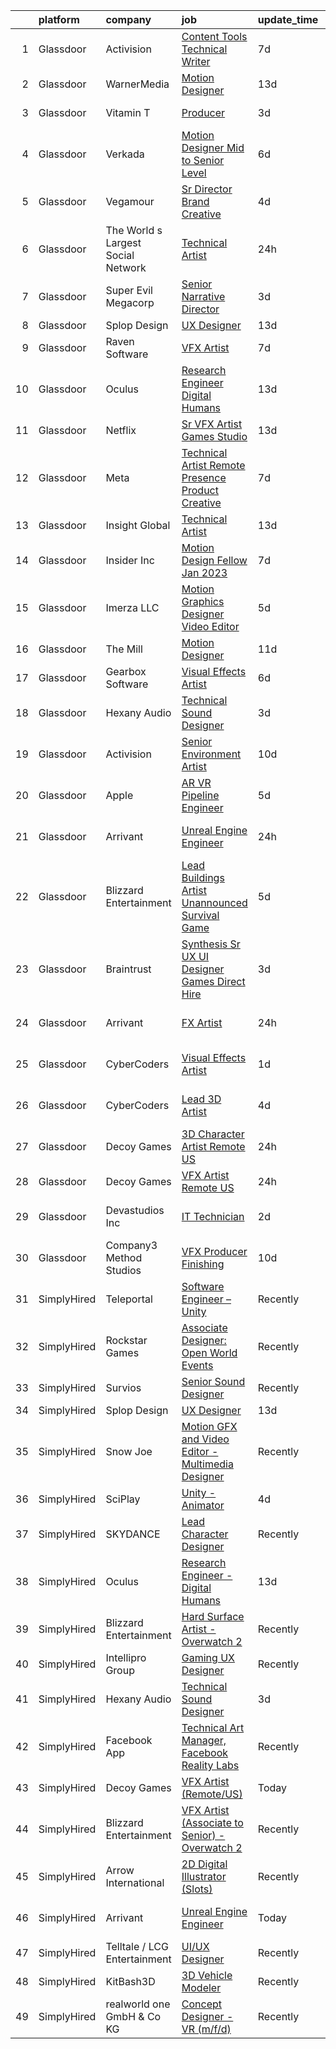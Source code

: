 

|    | platform    | company                            | job                                                                                                                                                                                                                                                                                                                                                                                                                                                                                                                                                                                                                                                                                                                                                                                                                                                                                                                                                                                                                                                                                                                                                                                                                                                                                                                                                                                                                                                                                     | update_time   | location           |
|---:|:------------|:-----------------------------------|:----------------------------------------------------------------------------------------------------------------------------------------------------------------------------------------------------------------------------------------------------------------------------------------------------------------------------------------------------------------------------------------------------------------------------------------------------------------------------------------------------------------------------------------------------------------------------------------------------------------------------------------------------------------------------------------------------------------------------------------------------------------------------------------------------------------------------------------------------------------------------------------------------------------------------------------------------------------------------------------------------------------------------------------------------------------------------------------------------------------------------------------------------------------------------------------------------------------------------------------------------------------------------------------------------------------------------------------------------------------------------------------------------------------------------------------------------------------------------------------|:--------------|:-------------------|
|  1 | Glassdoor   | Activision                         | [Content Tools Technical Writer](https://www.glassdoor.com/partner/jobListing.htm?pos=127&ao=1136043&s=58&guid=0000018311b9270ca10376ac6559526a&src=GD_JOB_AD&t=SR&vt=w&cs=1_bdec22a0&cb=1662449690699&jobListingId=1008102725720&jrtk=3-0-1gc8ri9pjjcaj801-1gc8ri9q6ia1u800-676b2ac91bf4d530-)                                                                                                                                                                                                                                                                                                                                                                                                                                                                                                                                                                                                                                                                                                                                                                                                                                                                                                                                                                                                                                                                                                                                                                                         | 7d            | Woodland Hills, CA |
|  2 | Glassdoor   | WarnerMedia                        | [Motion Designer](https://www.glassdoor.com/partner/jobListing.htm?pos=116&ao=1136043&s=58&guid=0000018311b9270ca10376ac6559526a&src=GD_JOB_AD&t=SR&vt=w&cs=1_4fc1b913&cb=1662449690698&jobListingId=1008087858380&jrtk=3-0-1gc8ri9pjjcaj801-1gc8ri9q6ia1u800-190fd4ea59c818ae-)                                                                                                                                                                                                                                                                                                                                                                                                                                                                                                                                                                                                                                                                                                                                                                                                                                                                                                                                                                                                                                                                                                                                                                                                        | 13d           | Atlanta, GA        |
|  3 | Glassdoor   | Vitamin T                          | [Producer](https://www.glassdoor.com/partner/jobListing.htm?pos=109&ao=1110586&s=58&guid=0000018311b9270ca10376ac6559526a&src=GD_JOB_AD&t=SR&vt=w&cs=1_74b6a06a&cb=1662449690698&jobListingId=1008114178951&cpc=5EFBB0462F9C6B7A&jrtk=3-0-1gc8ri9pjjcaj801-1gc8ri9q6ia1u800-e46064662fafb748--6NYlbfkN0DMrcEu7yrtATojKJA7cEzGQ3FdRGWLh0CZQInL4ECGI6k5tN82kdM0cJmh4vC7Gghphupef1cN6IlOTgMGADI-i2kb12ymzESQsmVIKdeBMrHVj1mVfahr3EwUgAel5KCeqATofhJbwCjg4rEUoGHyyaaRdvh7cQh_M0ZJBEp8KdFRZIkFRjt90YwpqGxWuUCsoVPCseXpKKNfrEiSPuBa0tkp1NpYBj7vOPqu_uv_4ndYfjqXRq1wlYvwVM2Vz6obM7dH3nNWdOlk8SzpU3c_qGDPI0BQHK4Pgq_zNoHVmXLnDEfEvbDeEjxrRpf0MMUWkUVgqFotbVZq-PwXq7-lyyrf0LLWupqgQtbJvl57lYMgub-ICs8SombjwdQ9Wfr7BJBH3LZs9ytPfVj3vtuFPXJ4-u124VRmbrIL3Ik1hMwDaWEolJoqNss9Oq2SB8YDUGrzNQEraUUUiieQR9wL3WhMyVdMvRLYsUaaBZJbOA%3D%3D)                                                                                                                                                                                                                                                                                                                                                                                                                                                                                                                                                                                                                                                              | 3d            | Vancouver, WA      |
|  4 | Glassdoor   | Verkada                            | [Motion Designer  Mid to Senior Level ](https://www.glassdoor.com/partner/jobListing.htm?pos=121&ao=1136043&s=58&guid=0000018311b9270ca10376ac6559526a&src=GD_JOB_AD&t=SR&vt=w&cs=1_b945191e&cb=1662449690699&jobListingId=1008104746433&jrtk=3-0-1gc8ri9pjjcaj801-1gc8ri9q6ia1u800-397ae4dbae933a64-)                                                                                                                                                                                                                                                                                                                                                                                                                                                                                                                                                                                                                                                                                                                                                                                                                                                                                                                                                                                                                                                                                                                                                                                  | 6d            | San Mateo, CA      |
|  5 | Glassdoor   | Vegamour                           | [Sr  Director  Brand Creative](https://www.glassdoor.com/partner/jobListing.htm?pos=126&ao=1136043&s=58&guid=0000018311b9270ca10376ac6559526a&src=GD_JOB_AD&t=SR&vt=w&ea=1&cs=1_e2c9f5d4&cb=1662449690699&jobListingId=1008112158548&jrtk=3-0-1gc8ri9pjjcaj801-1gc8ri9q6ia1u800-6bc459a77073c3d1-)                                                                                                                                                                                                                                                                                                                                                                                                                                                                                                                                                                                                                                                                                                                                                                                                                                                                                                                                                                                                                                                                                                                                                                                      | 4d            | Los Angeles, CA    |
|  6 | Glassdoor   | The World s Largest Social Network | [Technical Artist](https://www.glassdoor.com/partner/jobListing.htm?pos=105&ao=1110586&s=58&guid=0000018311b9270ca10376ac6559526a&src=GD_JOB_AD&t=SR&vt=w&ea=1&cs=1_239dd3f1&cb=1662449690697&jobListingId=1008119621893&cpc=AF770993EC679D41&jrtk=3-0-1gc8ri9pjjcaj801-1gc8ri9q6ia1u800-965fa4679203ee31--6NYlbfkN0DSgjPPcnEdvoK3uuxfISLALE6pB1FR7YSHOr_tSg5_QGIhoz_2VqUepdcKLBLI_zSAkyoPLr8SW3FfEkHJ_qiI5RDq0LiClGu-LULNv5_viEarxV8-MoCSseMuDOhubK7TesTYt27YKo8C_3i3iI14o1pk30q-Muxtdt3gnS2UzBPJhjqABA_TgKz-hsa7AZnIAmAl05SGS5JXVCVsANBHjVJswLke2BZ0j1l3RsKBGTRSpuSWdzBOH8RSrg6-runu0ttQIDaevfnweelMntX9fzij281bbGmMkXaZSx2awG3xOI1ubxP7WvZTDeITi5jdmTibkIXLqsZBe3d3GGPVuWL10m-FhSHd9l5xyAJSUMCIs-Ic9MBAN81qk8-aFXT9NqLCMO_Jm-DodcXgIymU9C5iKoj-QbwjFWqKuewWijS-6sz2HHVb90xcHbz4Arl_mgxG-3FWN2kdeKQOXTu_0vBMhALjY99_gK3Cp9QuZ94S9WgiQTPXVPyXdHSPHldYG3JGg6_-pZ9vlNo-NJ9CRt1wMfOw8XMEHGkTDeMbdHlO83ZSR785sdPC7gNZpzv55eNdTSXKXCituX67ITWm)                                                                                                                                                                                                                                                                                                                                                                                                                                                                                                                                             | 24h           | Houston, TX        |
|  7 | Glassdoor   | Super Evil Megacorp                | [Senior Narrative Director](https://www.glassdoor.com/partner/jobListing.htm?pos=130&ao=1136043&s=58&guid=0000018311b9270ca10376ac6559526a&src=GD_JOB_AD&t=SR&vt=w&cs=1_e3fcaa24&cb=1662449690699&jobListingId=1008115056806&jrtk=3-0-1gc8ri9pjjcaj801-1gc8ri9q6ia1u800-f65ed3c25f1f3b94-)                                                                                                                                                                                                                                                                                                                                                                                                                                                                                                                                                                                                                                                                                                                                                                                                                                                                                                                                                                                                                                                                                                                                                                                              | 3d            | San Mateo, CA      |
|  8 | Glassdoor   | Splop Design                       | [UX Designer](https://www.glassdoor.com/partner/jobListing.htm?pos=117&ao=1136043&s=58&guid=0000018311b9270ca10376ac6559526a&src=GD_JOB_AD&t=SR&vt=w&ea=1&cs=1_adc3bf93&cb=1662449690699&jobListingId=1008089085671&jrtk=3-0-1gc8ri9pjjcaj801-1gc8ri9q6ia1u800-ac302831dc49789c-)                                                                                                                                                                                                                                                                                                                                                                                                                                                                                                                                                                                                                                                                                                                                                                                                                                                                                                                                                                                                                                                                                                                                                                                                       | 13d           | Remote             |
|  9 | Glassdoor   | Raven Software                     | [VFX Artist](https://www.glassdoor.com/partner/jobListing.htm?pos=125&ao=1136043&s=58&guid=0000018311b9270ca10376ac6559526a&src=GD_JOB_AD&t=SR&vt=w&cs=1_41b88c6f&cb=1662449690699&jobListingId=1008100457468&jrtk=3-0-1gc8ri9pjjcaj801-1gc8ri9q6ia1u800-80d71cb4fdf571c7-)                                                                                                                                                                                                                                                                                                                                                                                                                                                                                                                                                                                                                                                                                                                                                                                                                                                                                                                                                                                                                                                                                                                                                                                                             | 7d            | Middleton, WI      |
| 10 | Glassdoor   | Oculus                             | [Research Engineer   Digital Humans](https://www.glassdoor.com/partner/jobListing.htm?pos=110&ao=1110586&s=58&guid=0000018311b9270ca10376ac6559526a&src=GD_JOB_AD&t=SR&vt=w&cs=1_ee253bb9&cb=1662449690698&jobListingId=1008089729839&cpc=F4EED0218A761C36&jrtk=3-0-1gc8ri9pjjcaj801-1gc8ri9q6ia1u800-1170e5d7079d50e6--6NYlbfkN0DYl4UJW4r1Vl7FEn6T9F-rD9lpC-0oMJVSiWjK_MGUd8e8cHXcpv6KPyjLHZEfqkV4p65aMquXS_Tha0gFEDxZOnAV11vEqSToC59802VSRlDBaKEMchypUM2VtA7u5cIiOei95uzPArMQ5T1ZiEEvzbMwVVSLT6eOjxuTzllhC1NNapf7Iseb0cQxJqEQuv9O-Fd0RfftfbsDv8cRbpPG88T4A9dNpScvLgQ35KJPuHH2PIANdkfQnkjSIB1HEFiE6NmyQRQzXy1h3A7x92SghT7PTnkNgCj225qFVPnciq3YLVeSW2blgpk1lS1ikxSDca6Z0uxMCTGXgpi1YTbKloqfB4ng_U76oM89kmmTDfGYN8GR41TSlap4-fG7OQlWffkXwOvxCznnuAXTUe-liG21XZ9WGlXi6Txc3mrGHzFCJ9bfC5t47j0igEPUXUxfTX8M6mTvfqLWZ-eQAtdmsyPMgaAyFnI8WTNWIoLoII9ZJEqN9Fc-mqG1Uou7GzVaMlPsPx3dHvh3gG827TG0dkn90bA8NteP8pDuEn3PJNzET3xIPoEuOffxd2JCvcyT2BPM42JfThfeMxMHH7svKoF7ss1W33bZEYXTqS2aljrAl2nuXiYoU7InFOb7nFn9LSJYxTySQ-93C0_g555cDJpsMArTsqdF8ZK7nJdSQeakJZEcsn9rx8VeNLu9zindU8K93IIrc2LYzoBw9cNhVEMZYiGUYLVLFyNTwFCK3pAQ0rf_LpqaoCn1fFRoigsr8yaTv4HukOR3XYpwBmr3RotcYX3kVxU4Vvxy22vwt67eEGyCu9VB-BSpqyQYSw6ZnuCyOdcPYFiiqWlDiW-zmVMny_0vKnS7b7Iqewmg23bq9wnnpyNqcLYhk0FoArGnVJYSdetrr2SnDER3gvuCSSyj8tEmrv_SdwUFmaMQuwofjlC7Q5Kz05h0FsmIfT8HJNhFT8IQCU4nHqzLv3ek49RDJc94Bn5nz7AhLTDNCHCwZyDWra5sz0Gp8yeDFv7VUTKQzttkUDkk-LRmD27tofsQrFHPRm0OUK4_-eKB2LDtVyBu5lxi)                                | 13d           | Sausalito, CA      |
| 11 | Glassdoor   | Netflix                            | [Sr  VFX Artist   Games Studio](https://www.glassdoor.com/partner/jobListing.htm?pos=114&ao=1136043&s=58&guid=0000018311b9270ca10376ac6559526a&src=GD_JOB_AD&t=SR&vt=w&cs=1_8be0f2a9&cb=1662449690698&jobListingId=1008089697723&jrtk=3-0-1gc8ri9pjjcaj801-1gc8ri9q6ia1u800-164c32bbb8b126c1-)                                                                                                                                                                                                                                                                                                                                                                                                                                                                                                                                                                                                                                                                                                                                                                                                                                                                                                                                                                                                                                                                                                                                                                                          | 13d           | Remote             |
| 12 | Glassdoor   | Meta                               | [Technical Artist   Remote Presence Product Creative](https://www.glassdoor.com/partner/jobListing.htm?pos=107&ao=1110586&s=58&guid=0000018311b9270ca10376ac6559526a&src=GD_JOB_AD&t=SR&vt=w&cs=1_019a4b24&cb=1662449690697&jobListingId=1008101171105&cpc=3DB599BF2F4828F0&jrtk=3-0-1gc8ri9pjjcaj801-1gc8ri9q6ia1u800-85467b230cdb1f12--6NYlbfkN0DYl4UJW4r1Vl7FEn6T9F-rD9lpC-0oMJVSiWjK_MGUd8e8cHXcpv6KPyjLHZEfqkUqQ3MUZpLff_3c0NCOOAZfaaadDCk6VInjisDfU2K-59ShlDbp3VlJNHySlmqBD-U2eTsVMZDd-pjKhVEqyrrRF1i1GL51CwZw25K3ERkALNiJlucmfi0pTVRmXosyZT7Yea3Fjn7zFYLR91CZVpDIbVuOi4IZDmyIb8s8jhYvQIj-LeN69j34HTyeb3i8EQ8Ax78eHTcw2Z3V8IgHMpto_vP9nDfJW-azlNUCEMT1VULUMDco0rm-dGhx32qvGe87sWMhufP32aWqtAI3jIgKHUBxbnujM7PxbQqKeFb-zJ1QvrPG-hSAA-gcfJ_zYNlwSepOWi_qFDxhucveCWkSI3KqBrMnH9GZnKLnEU4JisWftHhHLHQ4XJWRVJx25YiwTP8F76xlGSAfK_IqEloB51qIp6G-UxropsBHujAZcH7ERaP97BC0l0Kew0UxTGjocCWJDx7nAf51-KoT05cnD_rkX7DtbSEA7GKqcTGbZS9lN84VFQnyrCY-iyM9ZEfgrjWT0uAQ94hXNFkdZuQjbFxb_iDsOt5rnBonZiofzi5v8BDmLZyGqwLqdutcm0rA_xxjUu4DEfhwMMqw0TmAXzGIAQ-D_fd8w7zm82eGKSEH5Kr3OCCn4r3uIJLCz_NdXac-N7CR8xrOYvg-WqhA_DgE9UMTIPtRYT4CEpCs2r6tVXJ-39SKVlzlHJBzG7FiDVhRWOwX68SB_wwPkPlYYomDTPuLRek1Ile0Zcd7KWP9yL655Y7u12M-1uSWndY1eXvOKr8o2JQzcSYXNLUyO7dv_hPqPm_zKxv8-DDfzvfE8EecDZIA0sS4sodXMCIDeMvezGglOz7_qYtPpkDKS3xl_4YvtrdJP1Y0XpphzguWLJvjGrz2-Ck66AH7l9n7Pp7JFp1RVq321-ynBoaMqq5pBEzkOUSIpkDnv7fb_dEhjBNBLz9lPT8XxOHGTFmsdQ_7pISl5eXwvwvRNgjQuSykJAWSZH35-qvoCnuK4s5Pjb3El21QNkKLeyE6S2s%3D) | 7d            | Remote             |
| 13 | Glassdoor   | Insight Global                     | [Technical Artist](https://www.glassdoor.com/partner/jobListing.htm?pos=106&ao=1110586&s=58&guid=0000018311b9270ca10376ac6559526a&src=GD_JOB_AD&t=SR&vt=w&ea=1&cs=1_fca84591&cb=1662449690697&jobListingId=1008089017679&cpc=444700D72F2ECBCE&jrtk=3-0-1gc8ri9pjjcaj801-1gc8ri9q6ia1u800-a7fbde667ab2a6fc--6NYlbfkN0BKkHZu3wF05EeDimN_p6sYpKCMArvwa95YdH7UpkaBCuXZAtggzO9lGKJZ-EjBDGEdbzM3gPxmlHuICIvOs2FJwMgv4uDhyZtWA_QXg6qexwF2Un89w_ZzG1o_phHsJbMCWJ0eaglmcYnIpDVJcUYPOdMFv_0U6dWcDoK4LiIZ9RnNRVmPJZ3cBoofKbpM5Ipjuc4LzYRF8Z1LarrJf_85dbEMEsJjhXQoetEarAwjDSSa5fjFQnd-Jw6e-4gc5jm2LX3oLr98vFefpYzkqCHkH6TY2I0SVayBKf5Ce9pUbCRaQgeY7PXOutRd9cTuxrwErK3Qed_oZUHMM4-HDXs8MoTLBPnLYx69d5mD1eiuQ14I1vh15mMz2-5-O1rhUZ--6GxkSLjpxbtQx11-U2gfv24_57OS6Edz2AeAajJJkYbbYTQmNL-2pkOKSkjo-BcSfibfItpPQEdG0GY-djGL49gWx3tkv3WKX3QX4T7rlO04kdUCg5BAJUAomz8G_D8%3D)                                                                                                                                                                                                                                                                                                                                                                                                                                                                                                                                                                                                                               | 13d           | Remote             |
| 14 | Glassdoor   | Insider Inc                        | [Motion Design Fellow  Jan 2023 ](https://www.glassdoor.com/partner/jobListing.htm?pos=118&ao=1136043&s=58&guid=0000018311b9270ca10376ac6559526a&src=GD_JOB_AD&t=SR&vt=w&ea=1&cs=1_e732e743&cb=1662449690699&jobListingId=1008101574766&jrtk=3-0-1gc8ri9pjjcaj801-1gc8ri9q6ia1u800-eab21f1c50ba1ea1-)                                                                                                                                                                                                                                                                                                                                                                                                                                                                                                                                                                                                                                                                                                                                                                                                                                                                                                                                                                                                                                                                                                                                                                                   | 7d            | New York, NY       |
| 15 | Glassdoor   | Imerza  LLC                        | [Motion Graphics Designer Video Editor](https://www.glassdoor.com/partner/jobListing.htm?pos=122&ao=1136043&s=58&guid=0000018311b9270ca10376ac6559526a&src=GD_JOB_AD&t=SR&vt=w&ea=1&cs=1_1325309a&cb=1662449690699&jobListingId=1008105690658&jrtk=3-0-1gc8ri9pjjcaj801-1gc8ri9q6ia1u800-b36b153b278ae673-)                                                                                                                                                                                                                                                                                                                                                                                                                                                                                                                                                                                                                                                                                                                                                                                                                                                                                                                                                                                                                                                                                                                                                                             | 5d            | Sarasota, FL       |
| 16 | Glassdoor   | The Mill                           | [Motion Designer](https://www.glassdoor.com/partner/jobListing.htm?pos=120&ao=1136043&s=58&guid=0000018311b9270ca10376ac6559526a&src=GD_JOB_AD&t=SR&vt=w&ea=1&cs=1_b8a9b15b&cb=1662449690699&jobListingId=1008095533550&jrtk=3-0-1gc8ri9pjjcaj801-1gc8ri9q6ia1u800-1a702bf5e3ef25e1-)                                                                                                                                                                                                                                                                                                                                                                                                                                                                                                                                                                                                                                                                                                                                                                                                                                                                                                                                                                                                                                                                                                                                                                                                   | 11d           | New York, NY       |
| 17 | Glassdoor   | Gearbox Software                   | [Visual Effects Artist](https://www.glassdoor.com/partner/jobListing.htm?pos=128&ao=1136043&s=58&guid=0000018311b9270ca10376ac6559526a&src=GD_JOB_AD&t=SR&vt=w&ea=1&cs=1_1d528ce8&cb=1662449690699&jobListingId=1008103174210&jrtk=3-0-1gc8ri9pjjcaj801-1gc8ri9q6ia1u800-ce04fd1151052e99-)                                                                                                                                                                                                                                                                                                                                                                                                                                                                                                                                                                                                                                                                                                                                                                                                                                                                                                                                                                                                                                                                                                                                                                                             | 6d            | Frisco, TX         |
| 18 | Glassdoor   | Hexany Audio                       | [Technical Sound Designer](https://www.glassdoor.com/partner/jobListing.htm?pos=102&ao=1110586&s=58&guid=0000018311b9270ca10376ac6559526a&src=GD_JOB_AD&t=SR&vt=w&ea=1&cs=1_11900b5e&cb=1662449690697&jobListingId=1008114321181&cpc=C19BE7EA145E205E&jrtk=3-0-1gc8ri9pjjcaj801-1gc8ri9q6ia1u800-0ac8534fda25569b--6NYlbfkN0CFC62QAxPlQDUanI3CInFwDfLuR7bBing2k-9qaB2Sgc7mfRdyTz-EnIjEcjqKoAh4_ZZLLwyGjkgqwi6svkxAivLIJAIQwILeIjbqoOs_xRSKFIya7sfTf_opYwReedpv9fbyaMfagL_ldIDi899DzamSPVTzKUQ6FBR6yrjTDkrfgnIyK-QPQNkykjuk2w86Rz9zvH6skQt7JViDtlOMb6Ws6IF1zF44Our0BS_U-V1rHf3hY21qBFIY9pOFC3bTUpceTHih9gki5r4i2cs84-KJ43GU9tfByAc25gsehv1hb22sjdBOk_OETtUoMrXSxc6YIfqMdzre-7MkHAnFFEdWx7iwMEzk3DX35HKxnNKB3RAgSdO3nOlcXd8Pw6uINyJEEzpR3ji1FAF-fp2qtF8qk-Wfl8FKgD7DUIN1Rhi5g7t139ZrPHZXHhlsvxVQ98d6ggfGY21mnaUHpqHX7Fi3uDmn7WLBqMyeTaYf7zSjzGq2fAZO45rDX0Qi7LQ%3D)                                                                                                                                                                                                                                                                                                                                                                                                                                                                                                                                                                                                                       | 3d            | Bell Gardens, CA   |
| 19 | Glassdoor   | Activision                         | [Senior Environment Artist](https://www.glassdoor.com/partner/jobListing.htm?pos=124&ao=1136043&s=58&guid=0000018311b9270ca10376ac6559526a&src=GD_JOB_AD&t=SR&vt=w&cs=1_5a5398cd&cb=1662449690699&jobListingId=1008097667758&jrtk=3-0-1gc8ri9pjjcaj801-1gc8ri9q6ia1u800-06e591efec8458f7-)                                                                                                                                                                                                                                                                                                                                                                                                                                                                                                                                                                                                                                                                                                                                                                                                                                                                                                                                                                                                                                                                                                                                                                                              | 10d           | Foster City, CA    |
| 20 | Glassdoor   | Apple                              | [AR VR Pipeline Engineer](https://www.glassdoor.com/partner/jobListing.htm?pos=108&ao=1110586&s=58&guid=0000018311b9270ca10376ac6559526a&src=GD_JOB_AD&t=SR&vt=w&cs=1_b2a2f207&cb=1662449690697&jobListingId=1008105396645&cpc=8795CF9063CD573D&jrtk=3-0-1gc8ri9pjjcaj801-1gc8ri9q6ia1u800-c9ac99f385a34465--6NYlbfkN0BvKrLyj5gPmtZO9T8euul8TCxuuKNOtzRJOomxnwSEodTz2Bc-sPZlbtkML8D-m4rJEUgS2vPkgOVI7njqcyrxX869DpGye6ixWwn10iahY1e7v0vW0_yEUbkFwIQL54u2pH-wLan3uP1QN0-cDeLNaBnyjyJWVWVGubk5DmRA8Cy6yu1WaeP-gXR2Z6kMQtrZxukPcr32paMf45gzpx0iot3dcaazj9H-LUma3WlcyuEn_oT_hSHOvBdXG63GK3Gxvvk4Oe5IDNDvwyyHdM8ATb4ELo6l5AI_PmL3HtG2Elqgh_llYejVs_S3vsVDWtgGpo7RMbhWEl-FxdmGBcii_rj-aEZHvaDiUKwJ33zu5Cn7JjRihfn3DMbb9GlVtg2-HmmAwCIQ0EilzYk19bShdTm2NjFy3z1NlE7nWlxZWYVrpYkYmrqu3V_wCjv1evrFQkrY0dTsuG5KiHY_i_l5tk7Ke0sPUCZtLdJzmVtKK8Ew1r8OMDie2CoWCU6oCAMhoTzyXwmNyl2bN42EzmoGdKBGgnuI-qtudZusxCsfVNS1WAY9wSvm1mpYGYLtgUbpOrrluKYvBPYaMad9gKr7tMSDbh5K4v7IvQf7n_Ha2rrr-ZR083VEv9XJuvfZpayRFUbVR63yJ8lMSxME79LgFnCu8WxZBn6yZHCz1hptlafGSbgUxB9H2NiJSWDWGIHFUVPlvewxGwDBtB7LkmsSryxosStxn5qAvg3ZCsLPnDs5L932o2GDpcHYWJuhRZYl9egtMxgJrvsCAsiAgplqvmJNuJYXQCH1_BdcF4BgEzirvjCAtatHp6Ausj_IwWPi7G39yXBNguopoK_b2gqXnMGZSTdWvycKZGL5j0SPUfhSiK0eXaS9BisbdQhxZgekc9xIEesJ-QIac9y4iT_UQxpH0NjjigPuwxOQalCh9ec39XMUNFFQ6luk9kY5HB9N384Rkfv1AA%3D%3D)                                                                                                                                               | 5d            | Boulder, CO        |
| 21 | Glassdoor   | Arrivant                           | [Unreal Engine Engineer](https://www.glassdoor.com/partner/jobListing.htm?pos=101&ao=1110586&s=58&guid=0000018311b9270ca10376ac6559526a&src=GD_JOB_AD&t=SR&vt=w&ea=1&cs=1_2c26c460&cb=1662449690697&jobListingId=1008119621889&cpc=A50357DDA226FF0F&jrtk=3-0-1gc8ri9pjjcaj801-1gc8ri9q6ia1u800-741075743fa21e3e--6NYlbfkN0DSgjPPcnEdvoK3uuxfISLALE6pB1FR7YSHOr_tSg5_QCn410VK5Ds4bQGcKtrI5488Pk4bxQ2hMyF3taMIvJh47Dw0h5dbuWFq0pGyYC1YEHewdKRqiyH9MG30E_tjw0CwShMKyxQL_hCFG0u1jQZksC8gNWouuvwnBZXFTeN89m5tOUvvQ-H9p0ScN-RkMkkqAGfzeWbKqEiKqF4tta3ckYCUXFt29XOIca2yUuOaPF0C9S8_Kj-neniVRHBElIZpTYwkpjay0noBNzwNrBGhxBKH_6Yc1UiB_o2X6DtL9QY95-7_bb1b1OkRZvhX7tgt2xQEekj5t_gkLDAR2sf-9yl2q1qKhrrDlCCDNvayyTPaEHoqko1IzEbVL-R9Py-M9rjWeMYo4NSCzBGacAatotei3-A9R0IkYWattztdJ2-UHsBstyv81m6lJ5JFYG_q0Y_S7KBfwPmlbP4u9zE12h8dRzw4EP3tqQPNEz8HWUm9RHpcbDd_h9K6U7XzTTS3gPbKmmCSlAq79Ro03uLtZnisYlfXdKWAFEaOJH2FUnhCKglfkoWWDXdkinYcl-MGcUPouyXrGwxzZcodF4OY)                                                                                                                                                                                                                                                                                                                                                                                                                                                                                                                                       | 24h           | Los Angeles, CA    |
| 22 | Glassdoor   | Blizzard Entertainment             | [Lead Buildings Artist   Unannounced Survival Game](https://www.glassdoor.com/partner/jobListing.htm?pos=129&ao=1136043&s=58&guid=0000018311b9270ca10376ac6559526a&src=GD_JOB_AD&t=SR&vt=w&cs=1_6d33c5d5&cb=1662449690699&jobListingId=1008107836238&jrtk=3-0-1gc8ri9pjjcaj801-1gc8ri9q6ia1u800-8bd45c1294ff106b-)                                                                                                                                                                                                                                                                                                                                                                                                                                                                                                                                                                                                                                                                                                                                                                                                                                                                                                                                                                                                                                                                                                                                                                      | 5d            | Irvine, CA         |
| 23 | Glassdoor   | Braintrust                         | [Synthesis   Sr UX UI Designer   Games  Direct Hire ](https://www.glassdoor.com/partner/jobListing.htm?pos=115&ao=1136043&s=58&guid=0000018311b9270ca10376ac6559526a&src=GD_JOB_AD&t=SR&vt=w&ea=1&cs=1_b7948578&cb=1662449690698&jobListingId=1008115081943&jrtk=3-0-1gc8ri9pjjcaj801-1gc8ri9q6ia1u800-cb466c99ba1096a6-)                                                                                                                                                                                                                                                                                                                                                                                                                                                                                                                                                                                                                                                                                                                                                                                                                                                                                                                                                                                                                                                                                                                                                               | 3d            | San Francisco, CA  |
| 24 | Glassdoor   | Arrivant                           | [FX Artist](https://www.glassdoor.com/partner/jobListing.htm?pos=103&ao=1110586&s=58&guid=0000018311b9270ca10376ac6559526a&src=GD_JOB_AD&t=SR&vt=w&ea=1&cs=1_5f060ade&cb=1662449690697&jobListingId=1008119621946&cpc=DE56C24FF6DEC286&jrtk=3-0-1gc8ri9pjjcaj801-1gc8ri9q6ia1u800-ac82a088f2bbb71d--6NYlbfkN0DSgjPPcnEdvoK3uuxfISLALE6pB1FR7YSHOr_tSg5_QGIhoz_2VqUepdcKLBLI_zSAkyoPLr8SW9iKfB6CY2csLDQCI-CTxuWCHasd1YCjiugAsqX-pO9f2Hd2ZSEJof0DqIzW84g9N4rygPxViI8f8nJTTJpsAlbcVAyxPw9juKLZkSpPJ6bLgTNOXB66UmJjCudPu2xXaJXg2QqQNMW3p5qHpMr79jHd3ywwAXP71yNVWkb0GvForZBz6mxQwm8lRDi6I3QmDkru6GsdVPr82mZbJPB7ZaPgA8Ai80Kv_hOI0RMAad1OlRtImONDp8Kp6qjqf7PnGmMGXPNlEXS9hS_jtl9Znit0yw5yzs-PTorhNgW_85ENXG1WKsBFDyf8i0i3jq_h-4Woxn8SgBgGijqkCIREmYyCwfBqx_g6KXJZVrgztF42NkHBqOUoRszD3LZP83-LRFs2gCHxjvTrL9bFMoJGjQ6f49EbU2ho9UEx02eW-kJDVeQl3aYUOSft4Xv8tOm4o-bOj2G-3vRHAODfLnw2pdfG7ri_luHaCwg19ZCzv7uWkilFwXYvI0xyNjINed7Izw%3D%3D)                                                                                                                                                                                                                                                                                                                                                                                                                                                                                                                                                        | 24h           | Los Angeles, CA    |
| 25 | Glassdoor   | CyberCoders                        | [Visual Effects Artist](https://www.glassdoor.com/partner/jobListing.htm?pos=111&ao=1110586&s=58&guid=0000018311b9270ca10376ac6559526a&src=GD_JOB_AD&t=SR&vt=w&ea=1&cs=1_3711e60c&cb=1662449690698&jobListingId=1008116383870&cpc=47CFDC01B3F81FAC&jrtk=3-0-1gc8ri9pjjcaj801-1gc8ri9q6ia1u800-75d40b4f93ebbded--6NYlbfkN0CpFJQzrgRR8WqXWK1qKKEqALWJw739KlKqr2H-MSI4eoBlI4EFrmor2FYZMP3muM3NPlQXbfYTn7dNbq_84J63JqUHQ6R0GR7aj-XdMS_foO8VUDWZoZyfIsmG_LuaD1tL9DavluqtZ9kL6BBIYjMxbC7YuguRp67rUxk7A6rT7GAhocq3f0pSbIfdCJoxxzSegK2oD4HNkH-P3JEEoZElafYjLyNftot7R0_UWShGmi3a33P08NrV1-172IuB1uw9hOratNFArwPjgr-EA2zaj92uoBa5nVS7K6onCS34NFWmW95wLdGQN-tlbX5NWO69eoWb3UXIxE6uF6_q0Qt_-SQelbhDJC6McRoHLMyl2UCT6W5eyEl3UUEmVSXjuiRXxMUwESfgc0AQnrBfcEZ4BCRpOzAar498nfgtPe9vE54SeqLCBxDKO9XjdYCPDnpFWr1PrsPSv_-0oG8xJcZZyXHfWaK-2J3rpBSPbVpEX8x-n57FqGgtyUAuH1RYsZXZWJ8WPpftXX4WV603NjQAY_PpwbgU0Hx4-v3PcXdnMJQXdCFvueyfJYF5nZac96MXETt9Wjk8xAbc-JcNIvEX5YP85ONo2uRNbRlACAvU_tA3ZbMVJnTv-ze4pmcZY4H7wEXRS6IXt3dCxT5BJZRNSVcaRqooVJPBdAY69tz9plpSrLAc87XfltuX1EAoubcC6ski3ukwBFYz3QIHZCANX_HPZ7hPVf2akasUamv2WadPNxKTVOhgIAr2xmG6XHGDIovJT6BAvq4oQSlt-PvicORMaXgqGX_HJbBdFdfHE4myQ1ul21BA_fia2e-37ctbKA1LF2n-HwKAfVEgvmH1cZQAduDbVXqTtFJ3j-nwmetEzdzwabgr9gGOB4O_jel8eK6S4lAqn80rS3me8ggu2rfvCroS8MDEjLJMM5SIXGv0NSLS1z59cZrO4FRFOXaqIkH2wcWueDWOL_yEABUL3ZDeB8krqg8%3D)                                                                                                                          | 1d            | Los Angeles, CA    |
| 26 | Glassdoor   | CyberCoders                        | [Lead 3D Artist](https://www.glassdoor.com/partner/jobListing.htm?pos=112&ao=1110586&s=58&guid=0000018311b9270ca10376ac6559526a&src=GD_JOB_AD&t=SR&vt=w&ea=1&cs=1_b90a1cde&cb=1662449690698&jobListingId=1008111489395&cpc=C4A69CCDBB3B9599&jrtk=3-0-1gc8ri9pjjcaj801-1gc8ri9q6ia1u800-d6ba4c7430702400--6NYlbfkN0CpFJQzrgRR8WqXWK1qKKEqALWJw739KlKqr2H-MSI4eoBlI4EFrmor2FYZMP3muM0tCR70i6BWoDJEBQC9pP2KO7agdxYJGYYVRsSJL3EeptVFKUXhonElWrC9QiUDbWyeeylvHLiqixv3IboKaCdEVukXMSby92g6CIj6hK8X06ytUPHUeOQ5zZVgAQb1pHRsXxKcdMwa0evDNdJeFGu76l4YKMEhTlujPKdmxufbYp90u6dMXH8XTISxCfaNj05MnEv0MYWZHYbfXnHrycPGrbBGwn8Ye4jdeapmlFiLlQGbFomEw9szHS9yqrd-Swz2HmueL4M4vrYbpFoAi49_56HNR-1JKM2TeVJ2AFcGe4ECJQkPbbGp8pN2qHqmOJO1ixC7KIuw2LPFZ_mo96svHmS70j44SXTLLV1h7W6a7UJTYsgLqA_5vCWfWqWrxuN32fDg9SyNkDmXkfrGdv-7hnjVyTqlfaJjObeNTETfGKRZqLnx1vPAWy1FZbYEXjNh0pxjEJ0gH09bEQihwK0QDGDdLTBEld3W7VPtD3zKQbUkXcmG-er4VzlJvcu88vGYMoIppwYiRTRb2L-iqCDUOykVAf2NQPDC4R7y4jTGtGqeu5QkAYdMU112ZfWCRfPRc-ZWRNayDHd36crvF9rsxSHdh4ZNAJ1AfEiJXP8lzldBOMVsuZKfwPkhRF89S9xX5-Tdjiyw1KhZx_Al70MxZVWZZixNjSFGwx7_dlTL-kNxtKihAheV805_UmsyNHRF3gRsizBfPqhbwyjL_-cIn5i4WrZuZ3E57YB6y4QB-siSbFKdbDJG95930CKUWA_f3gFjTe6Vy9vhgdPedKViDQbHuX40w2oLBdi8RQG3KhdmvCPBiS4TTkTIstTIC1g3wG_S3Lnp_aDxvvb6-RvwAqN10HxW2oFu6_377NGBlL-TRwrCqT0_cXEi0Lda8UuN-ziRNeO_0H8TE1e_4bATYjiaHnxxjiU%3D)                                                                                                                                 | 4d            | Los Angeles, CA    |
| 27 | Glassdoor   | Decoy Games                        | [3D Character Artist  Remote US ](https://www.glassdoor.com/partner/jobListing.htm?pos=119&ao=1136043&s=58&guid=0000018311b9270ca10376ac6559526a&src=GD_JOB_AD&t=SR&vt=w&ea=1&cs=1_f058aa72&cb=1662449690699&jobListingId=1008119531457&jrtk=3-0-1gc8ri9pjjcaj801-1gc8ri9q6ia1u800-05c7a5da54b0c7af-)                                                                                                                                                                                                                                                                                                                                                                                                                                                                                                                                                                                                                                                                                                                                                                                                                                                                                                                                                                                                                                                                                                                                                                                   | 24h           | Boston, MA         |
| 28 | Glassdoor   | Decoy Games                        | [VFX Artist  Remote US ](https://www.glassdoor.com/partner/jobListing.htm?pos=113&ao=1136043&s=58&guid=0000018311b9270ca10376ac6559526a&src=GD_JOB_AD&t=SR&vt=w&ea=1&cs=1_93fbf71f&cb=1662449690698&jobListingId=1008119531424&jrtk=3-0-1gc8ri9pjjcaj801-1gc8ri9q6ia1u800-53023307d43a3103-)                                                                                                                                                                                                                                                                                                                                                                                                                                                                                                                                                                                                                                                                                                                                                                                                                                                                                                                                                                                                                                                                                                                                                                                            | 24h           | Boston, MA         |
| 29 | Glassdoor   | Devastudios  Inc                   | [IT Technician](https://www.glassdoor.com/partner/jobListing.htm?pos=104&ao=1110586&s=58&guid=0000018311b9270ca10376ac6559526a&src=GD_JOB_AD&t=SR&vt=w&ea=1&cs=1_24322c27&cb=1662449690697&jobListingId=1008115871255&cpc=84DBBAA61F05C438&jrtk=3-0-1gc8ri9pjjcaj801-1gc8ri9q6ia1u800-b947cb33a3699aef--6NYlbfkN0BrAyOcda9cxaPfQioYQb5UdI4RVuZ6S7Mpu1vMSUf88cPowUfqWfnO8CrJyPpoH0WTTXwQYN6nD6z5yg6WX1A7vSN-BfWULAgCtVYJ2ZMlloo80d28LDed7hr_t0j8qPuvKHglyUqes2u1qwoBRg1eAO14R0XkUGKh46ikUH6jbHxlNFuJbq0MxjxOLEf6PLSx-3Vyabv-bAirmWmIzyTb6KPe98vjAFdpeXG8E0gIDWAcs4Vyy_xdgL0ise142DzBZAKCF0bkSOHf1LeqH2sWUrukngrYiQol7O-YmrI4eVl7_H9e_KU7VkhvL595pUdm2RdJEuV2tEsANVSeYcP3Xr9g3zPARqayuBaR1fHM0yujpN3pm16Rw4NuDFtZkj7-FSMCWuDSXvI2FimvFEPmnOPHCPaLv-5b9bVijUJdIm6welYjjbYJGwHUgUIiVnOGHr9YgCcHym97mm4-CoYkx0AiYM6AIFBkgPNu7ydwe5POPxpZQSRf)                                                                                                                                                                                                                                                                                                                                                                                                                                                                                                                                                                                                                                                | 2d            | Santa Monica, CA   |
| 30 | Glassdoor   | Company3 Method Studios            | [VFX Producer  Finishing](https://www.glassdoor.com/partner/jobListing.htm?pos=123&ao=1136043&s=58&guid=0000018311b9270ca10376ac6559526a&src=GD_JOB_AD&t=SR&vt=w&cs=1_c6588de0&cb=1662449690699&jobListingId=1008097039474&jrtk=3-0-1gc8ri9pjjcaj801-1gc8ri9q6ia1u800-2c97721028a20460-)                                                                                                                                                                                                                                                                                                                                                                                                                                                                                                                                                                                                                                                                                                                                                                                                                                                                                                                                                                                                                                                                                                                                                                                                | 10d           | Atlanta, GA        |
| 31 | SimplyHired | Teleportal                         | [Software Engineer – Unity](https://www.simplyhired.com/job/U01SrNCdaTYrZ4QRxBfL5yHDd4v1jD1-oTLFHKeuSIyfvwU1yzfxvQ?q=vfx+designer)                                                                                                                                                                                                                                                                                                                                                                                                                                                                                                                                                                                                                                                                                                                                                                                                                                                                                                                                                                                                                                                                                                                                                                                                                                                                                                                                                      | Recently      | Culver City, CA    |
| 32 | SimplyHired | Rockstar Games                     | [Associate Designer: Open World Events](https://www.simplyhired.com/job/vdV8vlT3gviLv2JCIKjxS72bf-KmVFeMRA0oYSRtEaTI4YyrugfY7Q?q=vfx+designer)                                                                                                                                                                                                                                                                                                                                                                                                                                                                                                                                                                                                                                                                                                                                                                                                                                                                                                                                                                                                                                                                                                                                                                                                                                                                                                                                          | Recently      | Carlsbad, CA       |
| 33 | SimplyHired | Survios                            | [Senior Sound Designer](https://www.simplyhired.com/job/NxLskVbDEEyz5rnquKV8u-TjGXCUcoOZNYsPIwioZokaph1sHuJM7w?q=vfx+designer)                                                                                                                                                                                                                                                                                                                                                                                                                                                                                                                                                                                                                                                                                                                                                                                                                                                                                                                                                                                                                                                                                                                                                                                                                                                                                                                                                          | Recently      | Marina del Rey, CA |
| 34 | SimplyHired | Splop Design                       | [UX Designer](https://www.simplyhired.com/job/1QHEzY9K1JXcQD1-GL3_WWJcrMmo04UHCFVW21Nf2GCPgE1NLGUROQ?q=vfx+designer)                                                                                                                                                                                                                                                                                                                                                                                                                                                                                                                                                                                                                                                                                                                                                                                                                                                                                                                                                                                                                                                                                                                                                                                                                                                                                                                                                                    | 13d           | Remote             |
| 35 | SimplyHired | Snow Joe                           | [Motion GFX and Video Editor - Multimedia Designer](https://www.simplyhired.com/job/HVMBdr8b-igGIhhIJ2JTxOIvspmn-MTBjFfJSBLKydVFxUwzfpgZ3Q?q=vfx+designer)                                                                                                                                                                                                                                                                                                                                                                                                                                                                                                                                                                                                                                                                                                                                                                                                                                                                                                                                                                                                                                                                                                                                                                                                                                                                                                                              | Recently      | Hoboken, NJ        |
| 36 | SimplyHired | SciPlay                            | [Unity - Animator](https://www.simplyhired.com/job/bW_b_MEBsXC_J1ArciBskwEkQ1zIr2w4ajtxos9bgNcoQtO1hEMpHg?q=vfx+designer)                                                                                                                                                                                                                                                                                                                                                                                                                                                                                                                                                                                                                                                                                                                                                                                                                                                                                                                                                                                                                                                                                                                                                                                                                                                                                                                                                               | 4d            | United States      |
| 37 | SimplyHired | SKYDANCE                           | [Lead Character Designer](https://www.simplyhired.com/job/WJIO-yU5fx8fKoUwrPCugG8gtfi7K5nUxrZEFJ59hf42xdyphT_Zlg?q=vfx+designer)                                                                                                                                                                                                                                                                                                                                                                                                                                                                                                                                                                                                                                                                                                                                                                                                                                                                                                                                                                                                                                                                                                                                                                                                                                                                                                                                                        | Recently      | Los Angeles, CA    |
| 38 | SimplyHired | Oculus                             | [Research Engineer - Digital Humans](https://www.simplyhired.com/job/RPi93xTkL3ttpWk-8Uz9g-roXtdIaPz-Ig9nRfjQiwcXoZCn3nsaOA?q=vfx+designer)                                                                                                                                                                                                                                                                                                                                                                                                                                                                                                                                                                                                                                                                                                                                                                                                                                                                                                                                                                                                                                                                                                                                                                                                                                                                                                                                             | 13d           | Sausalito, CA      |
| 39 | SimplyHired | Blizzard Entertainment             | [Hard Surface Artist - Overwatch 2](https://www.simplyhired.com/job/6UbuxcizWm0FGl0VWvCtYyHq-2-jjcWZ_YsxRvD4XaS9M8_zOx_FMA?q=vfx+designer)                                                                                                                                                                                                                                                                                                                                                                                                                                                                                                                                                                                                                                                                                                                                                                                                                                                                                                                                                                                                                                                                                                                                                                                                                                                                                                                                              | Recently      | Irvine, CA         |
| 40 | SimplyHired | Intellipro Group                   | [Gaming UX Designer](https://www.simplyhired.com/job/GCrsGjLD2pf_v4I-QEFJst6PyfrEzXiV4myx4i3f9_DhC97k7JSCDw?q=vfx+designer)                                                                                                                                                                                                                                                                                                                                                                                                                                                                                                                                                                                                                                                                                                                                                                                                                                                                                                                                                                                                                                                                                                                                                                                                                                                                                                                                                             | Recently      | Remote             |
| 41 | SimplyHired | Hexany Audio                       | [Technical Sound Designer](https://www.simplyhired.com/job/iD9HzTTZ2IYC2pBE2fqT2eCkfmWXGaM5qD7yfsUft_olx4lh9pYVaw?q=vfx+designer)                                                                                                                                                                                                                                                                                                                                                                                                                                                                                                                                                                                                                                                                                                                                                                                                                                                                                                                                                                                                                                                                                                                                                                                                                                                                                                                                                       | 3d            | Bell Gardens, CA   |
| 42 | SimplyHired | Facebook App                       | [Technical Art Manager, Facebook Reality Labs](https://www.simplyhired.com/job/SaCxNEp2ripL1g9h_yS5P2BXExX71-jZEQCuADsvER2xUEivykHroQ?q=vfx+designer)                                                                                                                                                                                                                                                                                                                                                                                                                                                                                                                                                                                                                                                                                                                                                                                                                                                                                                                                                                                                                                                                                                                                                                                                                                                                                                                                   | Recently      | Remote             |
| 43 | SimplyHired | Decoy Games                        | [VFX Artist (Remote/US)](https://www.simplyhired.com/job/kGkrVa-C2Z8K9hlx0YZs2hjWpsi7cNAy_jFr1Q4ojryNkJqV5TxFbg?q=vfx+designer)                                                                                                                                                                                                                                                                                                                                                                                                                                                                                                                                                                                                                                                                                                                                                                                                                                                                                                                                                                                                                                                                                                                                                                                                                                                                                                                                                         | Today         | Boston, MA         |
| 44 | SimplyHired | Blizzard Entertainment             | [VFX Artist (Associate to Senior) - Overwatch 2](https://www.simplyhired.com/job/2d70J5UkkZ2YmvlvJfcaEqf0vVFEZwLt57euRMmQlk3Afx_2Q_gYzw?q=vfx+designer)                                                                                                                                                                                                                                                                                                                                                                                                                                                                                                                                                                                                                                                                                                                                                                                                                                                                                                                                                                                                                                                                                                                                                                                                                                                                                                                                 | Recently      | Irvine, CA         |
| 45 | SimplyHired | Arrow International                | [2D Digital Illustrator (Slots)](https://www.simplyhired.com/job/jXPPxBi5DlglAfF2JDjIQcH5lNeB28pUF4JTOKd2H2Rvw8AseLB_DA?q=vfx+designer)                                                                                                                                                                                                                                                                                                                                                                                                                                                                                                                                                                                                                                                                                                                                                                                                                                                                                                                                                                                                                                                                                                                                                                                                                                                                                                                                                 | Recently      | Greenville, NC     |
| 46 | SimplyHired | Arrivant                           | [Unreal Engine Engineer](https://www.simplyhired.com/job/5v8203EpYMdtOAYPmMbdvOZdWZZ5eozj56ibPwD4ciyuwlRch7y1og?q=vfx+designer)                                                                                                                                                                                                                                                                                                                                                                                                                                                                                                                                                                                                                                                                                                                                                                                                                                                                                                                                                                                                                                                                                                                                                                                                                                                                                                                                                         | Today         | Los Angeles, CA    |
| 47 | SimplyHired | Telltale / LCG Entertainment       | [UI/UX Designer](https://www.simplyhired.com/job/OTLQIJmlmbbdN1RBMEi_j_bXY5ZcGV_nochz_XDuvHc4OmIhkuBwbw?q=vfx+designer)                                                                                                                                                                                                                                                                                                                                                                                                                                                                                                                                                                                                                                                                                                                                                                                                                                                                                                                                                                                                                                                                                                                                                                                                                                                                                                                                                                 | Recently      | California         |
| 48 | SimplyHired | KitBash3D                          | [3D Vehicle Modeler](https://www.simplyhired.com/job/VwgC9IB3ym8a8J0kNrymmSSw5lslDouDxa5vl13riEBIvSMSPqRqXA?q=vfx+designer)                                                                                                                                                                                                                                                                                                                                                                                                                                                                                                                                                                                                                                                                                                                                                                                                                                                                                                                                                                                                                                                                                                                                                                                                                                                                                                                                                             | Recently      | Remote             |
| 49 | SimplyHired | realworld one GmbH & Co KG         | [Concept Designer - VR (m/f/d)](https://www.simplyhired.com/job/9M9B0HjzlxbnEWwSs63j38J2jv4QAGwRz17kgQnuQPJjtHPVVTunxA?q=vfx+designer)                                                                                                                                                                                                                                                                                                                                                                                                                                                                                                                                                                                                                                                                                                                                                                                                                                                                                                                                                                                                                                                                                                                                                                                                                                                                                                                                                  | Recently      | Remote             |